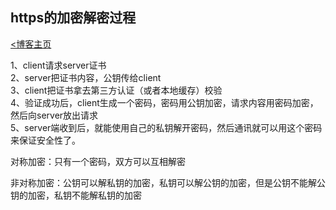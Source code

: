 ## https的加密解密过程  
[<博客主页](https://jeremieastray.github.io)  
  

1、client请求server证书  
2、server把证书内容，公钥传给client  
3、client把证书拿去第三方认证（或者本地缓存）校验  
4、验证成功后，client生成一个密码，密码用公钥加密，请求内容用密码加密，然后向server放出请求  
5、server端收到后，就能使用自己的私钥解开密码，然后通讯就可以用这个密码来保证安全性了。

对称加密：只有一个密码，双方可以互相解密

非对称加密：公钥可以解私钥的加密，私钥可以解公钥的加密，但是公钥不能解公钥的加密，私钥不能解私钥的加密
